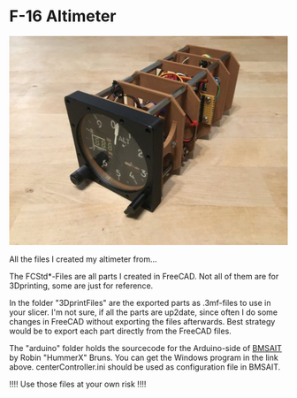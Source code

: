 # F-16 Altimeter

![Altimeter](pics/altimeter.jpg)

All the files I created my altimeter from...

The FCStd*-Files are all parts I created in FreeCAD. Not all of them are for 3Dprinting, some are just for reference.

In the folder "3DprintFiles" are the exported parts as .3mf-files to use in your slicer. 
I'm not sure, if all the parts are up2date, since often I do some changes in FreeCAD without exporting the files afterwards.
Best strategy would be to export each part directly from the FreeCAD files.

The "arduino" folder holds the sourcecode for the Arduino-side of [BMSAIT](https://github.com/mihi4/BMSAIT) by Robin "HummerX" Bruns.
You can get the Windows program in the link above.
centerController.ini should be used as configuration file in BMSAIT.

!!!! Use those files at your own risk !!!!
